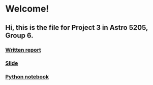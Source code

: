 # Welcome!
## Hi, this is the file for Project 3 in Astro 5205, Group 6.

### [Written report]()
### [Slide]()
### [Python notebook]()
